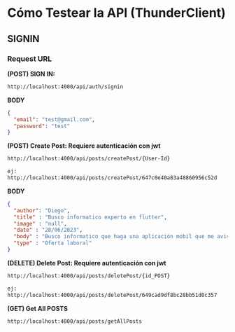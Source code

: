 # Cómo Testear la API (ThunderClient)

## SIGNIN

### Request URL

**(POST) SIGN IN:**

```bash
http://localhost:4000/api/auth/signin
```

**BODY**

```json
{
  "email": "test@gmail.com",
  "password": "test"
}
```



**(POST) Create Post: Requiere autenticación con jwt**

```bash
http://localhost:4000/api/posts/createPost/{User-Id}

ej:
http://localhost:4000/api/posts/createPost/647c0e40a83a48860956c52d
```

**BODY**

```json
{
  "author": "Diego",
  "title" : "Busco informatico experto en flutter",
  "image" : "null",
  "date" : "28/06/2023",
  "body" : "Busco informatico que haga una aplicación mobil que me avise cada vez que mi gata se pare chueca",
  "type" : "Oferta laboral"
}
```




**(DELETE) Delete Post:  Requiere autenticación con jwt**

```bash
http://localhost:4000/api/posts/deletePost/{id_POST}

ej:
http://localhost:4000/api/posts/deletePost/649cad9df8bc28bb51d0c357
```


**(GET) Get All POSTS**

```bash
http://localhost:4000/api/posts/getAllPosts
```

